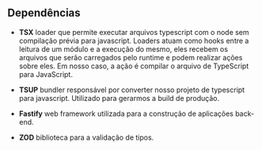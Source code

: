 ## Dependências

- **TSX** loader que permite executar arquivos typescript com o node sem compilação prévia para javascript. Loaders atuam como hooks entre a leitura de um módulo e a execução do mesmo, eles recebem os arquivos que serão carregados pelo runtime e podem realizar ações sobre eles. Em nosso caso, a ação é compilar o arquivo de TypeScript para JavaScript.

- **TSUP** bundler responsável por converter nosso projeto de typescript para javascript. Utilizado para gerarmos a build de produção.

- **Fastify** web framework utilizada para a construção de aplicações back-end.

- **ZOD** biblioteca para a validação de tipos.
